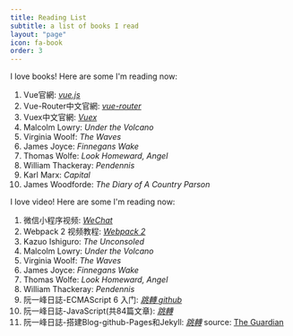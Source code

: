 ```yaml
---
title: Reading List
subtitle: a list of books I read
layout: "page"
icon: fa-book
order: 3
---
```


I love books! Here are some I'm reading now:

1. Vue官網: *<a href="https://cn.vuejs.org/" target="_blank">vue.js</a>*
2. Vue-Router中文官網: *<a href="https://router.vuejs.org/zh-cn/" target="_blank">vue-router</a>*
3. Vuex中文官網: *<a href="https://vuex.vuejs.org/zh-cn/" target="_blank">Vuex</a>*
4. Malcolm Lowry: *Under the Volcano*
5. Virginia Woolf: *The Waves*
6. James Joyce: *Finnegans Wake*
7. Thomas Wolfe: *Look Homeward, Angel*
8. William Thackeray: *Pendennis*
9. Karl Marx: *Capital*
10. James Woodforde: *The Diary of A Country Parson*


I love video! Here are some I'm reading now:

1. 微信小程序视频: *<a href="http://wxopen.club/topic/582d4999745f85100cd13a65">WeChat</a>*
2. Webpack 2 视频教程:   *<a href="https://devopen.club/course/webpack">Webpack 2</a>*
3. Kazuo Ishiguro: *The Unconsoled*
4. Malcolm Lowry: *Under the Volcano*
5. Virginia Woolf: *The Waves*
6. James Joyce: *Finnegans Wake*
7. Thomas Wolfe: *Look Homeward, Angel*
8. William Thackeray: *Pendennis*
9. 阮一峰日誌-ECMAScript 6 入门: *<a href="http://es6.ruanyifeng.com/" target="_blank">跳轉   </a><a href="https://github.com/ruanyf/es6tutorial" target="_blank">github</a>*
10. 阮一峰日誌-JavaScript(共84篇文章): *<a href="http://www.ruanyifeng.com/blog/javascript/" target="_blank">跳轉</a>*
11. 阮一峰日誌-搭建Blog-github-Pages和Jekyll: *<a href="http://www.ruanyifeng.com/blog/2012/08/blogging_with_jekyll.html" target="_blank">跳轉</a>*
source: [The Guardian](https://www.theguardian.com/books/booksblog/2011/jan/04/best-boring-books)